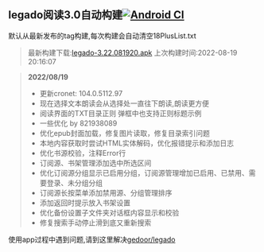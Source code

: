 ## legado阅读3.0自动构建[![Android CI](https://github.com/10bits/gedoor-Build/workflows/Android%20CI/badge.svg)](https://github.com/10bits/gedoor-Build/actions)

默认从最新发布的tag构建,每次构建会自动清空18PlusList.txt

> 最新构建下载:[legado-3.22.081920.apk](https://github.com/xcbt9527/gedoor-Build/releases/download/legado-3.22.081920/legado-3.22.081920.apk) 上次构建时间:2022-08-19 20:16:07
<!--start-->
> **2022/08/19**
> 
> * 更新cronet: 104.0.5112.97
> * 现在选择文本朗读会从选择处一直往下朗读,朗读更方便
> * 阅读界面的TXT目录正则 弹框中也支持正则标题示例
> * 一些优化 by 821938089
> * 优化epub封面加载，修复图片读取，修复目录索引问题
> * 本地内容获取时尝试HTML实体解码，优化报错提示和添加日志
> * 优化书源校验，注释Error行
> * 订阅源、书架管理添加选中所选区间
> * 优化订阅源分组显示已启用分组，订阅源管理增加已启用、已禁用、需要登录、未分组分组
> * 订阅源长按菜单添加禁用源、分组管理排序
> * 添加返回时提示放入书架设置
> * 优化备份设置子文件夹对话框内容显示和校验
> * 修复搜索手动停止滑到底又重新搜索
> 
<!--end-->
  
使用app过程中遇到问题,请到这里解决[gedoor/legado](https://github.com/gedoor/legado/issues)

